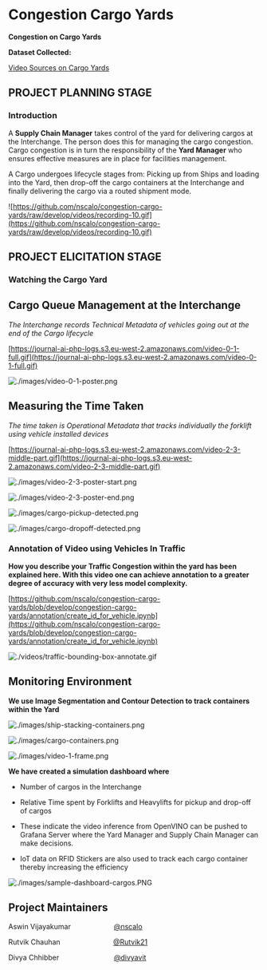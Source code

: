 # Congestion Cargo Yards

**Congestion on Cargo Yards**

**Dataset Collected:**

[Video Sources on Cargo Yards](https://drive.google.com/drive/folders/1nr89DsZTsAv2hEciM6e6UEqJhYKa2ToT?usp=sharing)

## PROJECT PLANNING STAGE

### Introduction

A **Supply Chain Manager** takes control of the yard for delivering cargos at the Interchange. The person does this for managing the cargo congestion. Cargo congestion is in turn the responsibility of the **Yard Manager** who ensures effective measures are in place for facilities management. 

A Cargo undergoes lifecycle stages from: Picking up from Ships and loading into the Yard, then drop-off the cargo containers at the Interchange and finally delivering the cargo via a routed shipment mode. 

![https://github.com/nscalo/congestion-cargo-yards/raw/develop/videos/recording-10.gif](https://github.com/nscalo/congestion-cargo-yards/raw/develop/videos/recording-10.gif)

## PROJECT ELICITATION STAGE

### Watching the Cargo Yard

**Cargo Queue Management at the Interchange**
---------------------------------------------

_The Interchange records Technical Metadata of vehicles going out at the end of the Cargo lifecycle_

[https://journal-ai-php-logs.s3.eu-west-2.amazonaws.com/video-0-1-full.gif](https://journal-ai-php-logs.s3.eu-west-2.amazonaws.com/video-0-1-full.gif)

![./images/video-0-1-poster.png](./images/video-0-1-poster.png)

**Measuring the Time Taken**
----------------------------

_The time taken is Operational Metadata that tracks individually the forklift using vehicle installed devices_

[https://journal-ai-php-logs.s3.eu-west-2.amazonaws.com/video-2-3-middle-part.gif](https://journal-ai-php-logs.s3.eu-west-2.amazonaws.com/video-2-3-middle-part.gif)

![./images/video-2-3-poster-start.png](./images/video-2-3-poster-start.png)

![./images/video-2-3-poster-end.png](./images/video-2-3-poster-end.png)

![./images/cargo-pickup-detected.png](./images/cargo-pickup-detected.png)

![./images/cargo-dropoff-detected.png](./images/cargo-dropoff-detected.png)

### Annotation of Video using Vehicles In Traffic

**How you describe your Traffic Congestion within the yard has been explained here. With this video one can achieve annotation to a greater degree of accuracy with very less model complexity.**

[https://github.com/nscalo/congestion-cargo-yards/blob/develop/congestion-cargo-yards/annotation/create_id_for_vehicle.ipynb](https://github.com/nscalo/congestion-cargo-yards/blob/develop/congestion-cargo-yards/annotation/create_id_for_vehicle.ipynb)

![./videos/traffic-bounding-box-annotate.gif](./videos/traffic-bounding-box-annotate.gif)

**Monitoring Environment**
--------------------------

**We use Image Segmentation and Contour Detection to track containers within the Yard**

![./images/ship-stacking-containers.png](./images/ship-stacking-containers.png)

![./images/cargo-containers.png](./images/cargo-containers.png)

![./images/video-1-frame.png](./images/video-1-frame.png)

**We have created a simulation dashboard where**

- Number of cargos in the Interchange

- Relative Time spent by Forklifts and Heavylifts for pickup and drop-off of cargos

- These indicate the video inference from OpenVINO can be pushed to Grafana Server where the Yard Manager and Supply Chain Manager can make decisions. 

- IoT data on RFID Stickers are also used to track each cargo container thereby increasing the efficiency

![./images/sample-dashboard-cargos.PNG](./images/sample-dashboard-cargos.PNG)

**Project Maintainers**
-----------------------

Aswin Vijayakumar &nbsp;&nbsp;&nbsp;&nbsp;&nbsp;&nbsp;&nbsp;&nbsp;&nbsp;&nbsp;&nbsp;&nbsp;&nbsp;&nbsp;&nbsp;&nbsp;&nbsp;&nbsp;&nbsp;&nbsp; [@nscalo](https://github.com/nscalo)

Rutvik Chauhan &nbsp;&nbsp;&nbsp;&nbsp;&nbsp;&nbsp;&nbsp;&nbsp;&nbsp;&nbsp;&nbsp;&nbsp;&nbsp;&nbsp;&nbsp;&nbsp;&nbsp;&nbsp;&nbsp;&nbsp;&nbsp;&nbsp;&nbsp;&nbsp;&nbsp; [@Rutvik21](https://github.com/Rutvik21)

Divya Chhibber &nbsp;&nbsp;&nbsp;&nbsp;&nbsp;&nbsp;&nbsp;&nbsp;&nbsp;&nbsp;&nbsp;&nbsp;&nbsp;&nbsp;&nbsp;&nbsp;&nbsp;&nbsp;&nbsp;&nbsp;&nbsp;&nbsp;&nbsp;&nbsp;&nbsp;&nbsp; [@divyavit](https://github.com/divyavit)


